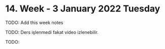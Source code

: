 # 14. Week - 3 January 2022 Tuesday

TODO: Add this week notes

TODO: Ders işlenmedi fakat video izlenebilir.


TODO: 
